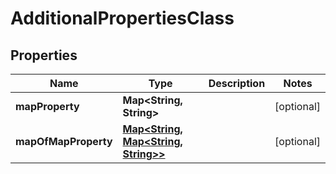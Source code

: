 
# AdditionalPropertiesClass

## Properties
Name | Type | Description | Notes
------------ | ------------- | ------------- | -------------
**mapProperty** | **Map&lt;String, String&gt;** |  |  [optional]
**mapOfMapProperty** | [**Map&lt;String, Map&lt;String, String&gt;&gt;**](Map.md) |  |  [optional]



